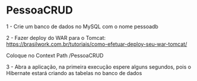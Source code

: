 # PessoaCRUD

1 - Crie um banco de dados no MySQL com o nome pessoadb

2 - Fazer deploy do WAR para o Tomcat:
https://brasilwork.com.br/tutoriais/como-efetuar-deploy-seu-war-tomcat/

Coloque no Context Path /PessoaCRUD

3 - Abra a aplicação, na primeira execução espere alguns segundos, pois o Hibernate estará criando as tabelas no banco de dados

